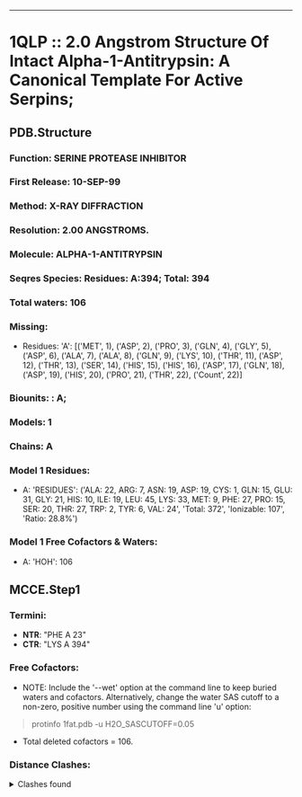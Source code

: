 ---
# 1QLP :: 2.0 Angstrom Structure Of Intact Alpha-1-Antitrypsin: A Canonical Template For Active Serpins;
## PDB.Structure
### Function: SERINE PROTEASE INHIBITOR
### First Release: 10-SEP-99
### Method: X-RAY DIFFRACTION
### Resolution: 2.00 ANGSTROMS.
### Molecule: ALPHA-1-ANTITRYPSIN
### Seqres Species: Residues: A:394; Total: 394
### Total waters: 106
### Missing:
  - Residues:
 'A': [('MET', 1), ('ASP', 2), ('PRO', 3), ('GLN', 4), ('GLY', 5), ('ASP', 6), ('ALA', 7), ('ALA', 8), ('GLN', 9), ('LYS', 10), ('THR', 11), ('ASP', 12), ('THR', 13), ('SER', 14), ('HIS', 15), ('HIS', 16), ('ASP', 17), ('GLN', 18), ('ASP', 19), ('HIS', 20), ('PRO', 21), ('THR', 22),
       ('Count', 22)]

### Biounits: : A;
### Models: 1
### Chains: A
### Model 1 Residues:
  - A:
 'RESIDUES': ('ALA: 22, ARG: 7, ASN: 19, ASP: 19, CYS: 1, GLN: 15, GLU: 31, GLY: 21, HIS: 10, ILE: 19, LEU: 45, LYS: 33, MET: 9, PHE: 27, PRO: 15, SER: 20, THR: 27, TRP: 2, TYR: 6, VAL: 24', 'Total: 372', 'Ionizable: 107',
              'Ratio: 28.8%')

### Model 1 Free Cofactors & Waters:
  - A:
 'HOH': 106

## MCCE.Step1
### Termini:
 - <strong>NTR</strong>: "PHE A  23"
 - <strong>CTR</strong>: "LYS A 394"

### Free Cofactors:
  - NOTE: Include the '--wet' option at the command line to keep buried waters and cofactors. Alternatively, change the water SAS cutoff to a non-zero, positive number using the command line 'u' option:
  > protinfo 1fat.pdb -u H2O_SASCUTOFF=0.05
  - Total deleted cofactors = 106.

### Distance Clashes:
<details><summary>Clashes found</summary>

- d= 1.52: " CA  NTR A  23" to " CB  PHE A  23"

</details>

